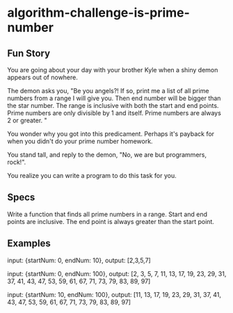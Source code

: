 # algorithm-challenge-is-prime-number

Fun Story
----------
You are going about your day with your brother Kyle when a shiny demon appears out of nowhere. 

The demon asks you, "Be you angels?! If so, 
print me a list of all prime numbers from a range I will give you.
Then end number will be bigger than the star number.
The range is inclusive with both the start and end points.
Prime numbers are only divisible by 1 and itself. Prime numbers are
always 2 or greater. 
"

You wonder why you got into this predicament. Perhaps it's payback for
when you didn't do your prime number homework. 

You stand tall, and reply to the demon, 
"No, we are but programmers, rock!".

You realize you can write a program to do this task for you. 

Specs
--------
Write a function that finds all prime numbers in a range. 
Start and end points are inclusive.
The end point is always greater than the start point. 

Examples
--------
input: {startNum: 0, endNum: 10},
output: [2,3,5,7]

input: {startNum: 0, endNum: 100},
output: [2, 3, 5, 7, 11, 13, 17, 19, 23, 29, 31, 37, 41, 43, 47, 53, 59, 61, 67, 71, 73, 79, 83, 89, 97]

input: {startNum: 10, endNum: 100},
output: [11, 13, 17, 19, 23, 29, 31, 37, 41, 43, 47, 53, 59, 61, 67, 71, 73, 79, 83, 89, 97]